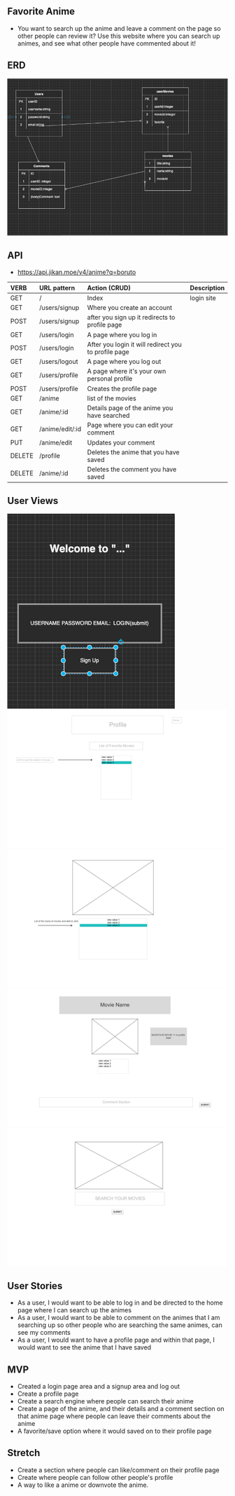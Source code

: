 ## Favorite Anime
* You want to search up the anime and leave a comment on the page so other people can review it? Use this website where you can search up animes, and see what other people have commented about it!

## ERD
![ERD](wireframe.png)


## API
* https://api.jikan.moe/v4/anime?q=boruto


| VERB | URL pattern | Action \(CRUD\) | Description |
| :--- | :--- | :--- | :--- |
| GET | / | Index | login site |
| GET | /users/signup | Where you create an account | 
| POST | /users/signup |  after you sign up it redirects to profile page |
| GET | /users/login | A page where you log in |
| POST| /users/login | After you login it will redirect you to profile page|
| GET | /users/logout| A page where you log out |
| GET | /users/profile | A page where it's your own personal profile |
| POST | /users/profile | Creates the profile page | 
| GET | /anime  | list of the movies |
| GET | /anime/:id  | Details page of the anime you have searched |
| GET | /anime/edit/:id  | Page where you can edit your comment |
| PUT | /anime/edit | Updates your comment |
| DELETE | /profile | Deletes the anime that you have saved |
| DELETE | /anime/:id | Deletes the comment you have saved |

## User Views
![UserViews](FrontPage.png)
![ProfileView](profile.png)
![details](details.png)
![detailsMovie](detailsmovie.png)
![search](search.png)

## User Stories
* As a user, I would want to be able to log in and be directed to the home page where I can search up the animes
* As a user, I would want to be able to comment on the animes that I am searching up so other people who are searching the same animes, can see my comments
* As a user, I would want to have a profile page and within that page, I would want to see the anime that I have saved

## MVP 
* Created a login page area and a signup area and log out
* Create a profile page
* Create a search engine where people can search their anime
* Create a page of the anime, and their details and a comment section on that anime page where people can leave their comments about the anime
* A favorite/save option where it would saved on to their profile page

## Stretch
* Create a section where people can like/comment on their profile page
* Create where people can follow other people's profile
* A way to like a anime or downvote the anime.